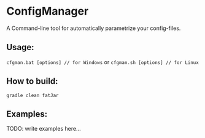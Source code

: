 # ConfigManager

A Command-line tool for automatically parametrize your config-files.

## Usage:
`cfgman.bat [options] // for Windows`
or 
`cfgman.sh [options] // for Linux`

## How to build:
`gradle clean fatJar`

## Examples:
TODO: write examples here...
